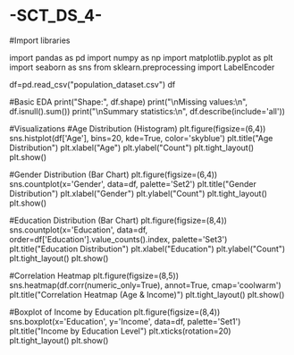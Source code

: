 # -SCT_DS_4-

#Import libraries

import pandas as pd
import numpy as np
import matplotlib.pyplot as plt
import seaborn as sns
from sklearn.preprocessing import LabelEncoder

df=pd.read_csv("population_dataset.csv")
df

#Basic EDA
print("Shape:", df.shape)
print("\nMissing values:\n", df.isnull().sum())
print("\nSummary statistics:\n", df.describe(include='all'))


#Visualizations
#Age Distribution (Histogram)
plt.figure(figsize=(6,4))
sns.histplot(df['Age'], bins=20, kde=True, color='skyblue')
plt.title("Age Distribution")
plt.xlabel("Age")
plt.ylabel("Count")
plt.tight_layout()
plt.show()

#Gender Distribution (Bar Chart)
plt.figure(figsize=(6,4))
sns.countplot(x='Gender', data=df, palette='Set2')
plt.title("Gender Distribution")
plt.xlabel("Gender")
plt.ylabel("Count")
plt.tight_layout()
plt.show()

#Education Distribution (Bar Chart)
plt.figure(figsize=(8,4))
sns.countplot(x='Education', data=df, order=df['Education'].value_counts().index, palette='Set3')
plt.title("Education Distribution")
plt.xlabel("Education")
plt.ylabel("Count")
plt.tight_layout()
plt.show()

#Correlation Heatmap
plt.figure(figsize=(8,5))
sns.heatmap(df.corr(numeric_only=True), annot=True, cmap='coolwarm')
plt.title("Correlation Heatmap (Age & Income)")
plt.tight_layout()
plt.show()

#Boxplot of Income by Education
plt.figure(figsize=(8,4))
sns.boxplot(x='Education', y='Income', data=df, palette='Set1')
plt.title("Income by Education Level")
plt.xticks(rotation=20)
plt.tight_layout()
plt.show()


